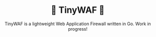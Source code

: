 <h1 align="center">🚧 TinyWAF 🚧</h1>

<p align="center">TinyWAF is a lightweight Web Application Firewall written in Go. Work in progress!</p>
